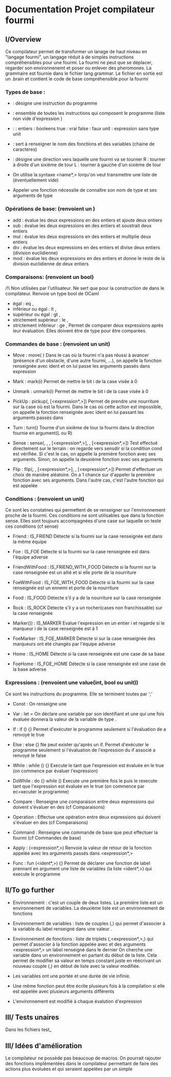# Documentation Projet compilateur fourmi

## I/Overview
Ce compilateur permet de transformer un lanage de haut niveau en "langage fourmi", un langage réduit à de simples instructions compréhensibles pour une fourmi.
La fourmi ne peut que se déplacer, regarder son environnenemt et poser ou enlever des pheromones.
La grammaire est fournie dans le fichier lang.grammar.
Le fichier en sortie est un .brain et contient le code de base compréhensible pour la fourmi

### Types de base :
- <expression> : désigne une instruction du programme
- <program> : ensemble de toutes les instructions qui composent le programme (liste non vide d'expression <expression>)
- <value>: <int> : entiers
            <bool> : booleens
                true : vrai
                false : faux
            unit : expression sans type
                unit
- <ident> : sert à renseigner le nom des fonctions et des variables (chaine de caracteres)
- <direction> : désigne une direction vers laquelle une fourmi va se tourner
        R : tourner à droite d'un sixième de tour
        L : tourner à gauche d'un sixième de tour


- On utilise la syntaxe <name*,> lorqu'on veut transmettre une liste de <name> (éventuellement vide)
- Appeler une fonction nécessite de connaître son nom de type <ident> et ses arguments de type <expression>


### Opérations de base: (renvoient un <int>)
- add <expression> <expression> : évalue les deux expressions en des entiers et ajoute deux entiers
- sub <expression> <expression> : évalue les deux expressions en des entiers et soustrait deux entiers
- mul <expression> <expression> : évalue les deux expressions en des entiers et multiplie deux entiers
- div <expression> <expression> : évalue les deux expressions en des entiers et divise deux entiers (division euclidienne)
- mod <expression> <expression> : évalue les deux expressions en des entiers et donne le reste de la division euclidienne de deux entiers

### Comparaisons: (renvoient un bool)
/!\ Non utilisées par l'utilisateur. Ne sert que pour la construction de dans le compilateur. Renvoie un type bool de OCaml
- égal :
    eq <expression>, <expression>
- inférieur ou égal :
    lt <expression>, <expression>
- supérieur ou égal :
    gt <expression>, <expression>
- strictement supérieur :
    le <expression>, <expression>
- strictement inférieur :
    ge <expression>, <expression>
Permet de comparer deux expressions après leur évaluation. Elles doivent être de type <int> pour être comparées.

### Commandes de base : (renvoient un unit)
- Move :
    move(<ident> <expression>)
Dans le cas où la fourmi n'a pas réussi à avancer (présence d'un obstacle, d'une autre fourmi, ...), on appelle la fonction renseignée avec ident et on lui passe les arguments passés dans expression

- Mark :
    mark(i)
Permet de mettre le bit i de la case visée à 0

- Unmark :
    unmark(i)
Permet de mettre le bit i de la case visée à 0

- PickUp :
    pickup(<ident>, [<expression*,>])
Permet de prendre une nourriture sur la case où est la fourmi.
Dans le cas où cette action est impossible, on appelle la fonction renseignée avec ident en lui passant les arguments passés dans <expression>

- Turn :
    turn(<direction>)
Tourne d'un sixième de tour la fourmi dans la direction fournie en argument(L ou R)

- Sense :
    sense(<sensedir>, <cond>, <ident>, [<expression*,>], <ident>, [<expression*,>])
Test effectué directement sur le terrain : on regarde vers sensdir si la condition cond est vérifiée.
Si c'est le cas, on appelle la première fonction avec ses arguments. Sinon, on appelle la deuxième fonction avec ses arguments

- Flip :
    flip(<int>, <ident>, [<expression*,>], <ident>, [<expression*,>])
Permet d'effectuer un choix de manière aléatoire.
On a 1 chance sur <int> d'appeler la première fonction avec ses arguments. Dans l'autre cas, c'est l'autre fonction qui est appelée



### Conditions : (renvoient un unit)
Ce sont les constatnes qui permettent de se renseigner sur l'environnement proche de la fourmi.
Ces conditions ne sont utilisables que dans la fonction sense. Elles sont toujours accompagnées d'une case sur laquelle on teste ces conditions (cf sense)
- Friend :
    IS_FRIEND
Détecte si la fourmi sur la case renseignée est dans la même équipe

- Foe :
    IS_FOE
Détecte si la fourmi sur la case renseignée est dans l'équipe adverse

- FriendWithFood :
    IS_FRIEND_WITH_FOOD
Détecte si la fourmi sur la case renseignée est un allié et si elle porte de la nourriture

- FoeWithFood :
    IS_FOE_WITH_FOOD
Détecte si la fourmi sur la case renseignée est un ennemi et porte de la nourriture

- Food :
    IS_FOOD
Détecte s'il y a de la nourriture sur la case renseignée

- Rock :
    IS_ROCK
Détecte s'il y a un rocher(cases non franchissable) sur la case renseignée

- Marker(<expression>)) :
    IS_MARKER
Evalue l'expression en un entier i et regarde si le marqueur i de la case renseignée est à 1

- FoeMarker :
    IS_FOE_MARKER
Détecte si sur la case renseignée des marqueurs ont été changés par l'équipe adverse

- Home :
    IS_HOME
Détecte si la case renseignée est une case de sa base

- FoeHome :
    IS_FOE_HOME
Détecte si la case renseignée est une case de la base adverse


### Expressions : (renvoient une value(int, bool ou unit))
Ce sont les instructions du programme. Elle se terminent toutes par ';'
- Const :
    <value>
On renseigne une <value>

- Var :
    let <ident> = <expression>
On déclare une variable par son identifiant <ident> et une <expression> qui une fois évaluée donnera la valeur de la variable de type <value>.

- If :
    if (<expression>) {<program>}
Permet d'exécuter le programme <program> seulement si l'évaluation de <expression> a renvoyé le <bool> true

- Else :
    else {<program>}
Ne peut exister qu'après un if.
Permet d'exécuter le programme <program> seulement si l'évaluation de l'expression <expression> du if associé a renvoyé le <bool> false

- While :
    while (<expression>) {<program>}
Execute le <program> tant que l'expression <expression> est évaluée en le <bool> true (on commence par évaluer l'expression)

- DoWhile :
    do {<program>} while (<expression>)
Execute une première fois le <program> puis le rexecute tant que l'expression <expression> est évaluée en le <bool> true (on commence par ec=xecuter le programme)

- Compare :
    <compare>
Renseigne une comparaison entre deux expressions qui doivent s'évaluer en des <int> (cf Comparaisons)

- Operation :
    <operation>
Effectue une opération entre deux expressions qui doivent s'évaluer en des <int> (cf Comparaisons)

- Command :
    <command>
Renseigne une commande de base que peut effectuer la fourmi (cf Commandes de base)

- Apply :
    <ident>(<expression*,>)
Renvoie la valeur de retour de la fonction <ident> appelée avec les arguments passés dans <expression*,>

- Func :
    fun <ident>(<ident*,>) {<program>}
Permet de déclarer une fonction de label <ident> prennant en argument une liste de variables (la liste <ident*,>) qui execute le programme <program>


## II/To go further

- Environnement : c'est un couple de deux listes. La première liste est un environnement de variables. La deuxième liste est un environnement de fonctions
- Environnement de variables : liste de couples (<string>,<value>) qui permet d'associer à la variable du label renseigné dans <string> une valeur <value>.
- Environnement de fonctions : liste de triplets (<string>,<expression*,>,<string>) qui permet d'associer à la fonction appelée avec <string> et des arguments <expression*,> un label renseigné dans le dernier <string>
On cherche une variable dans un environnement en partant du début de la liste. Cela permet de modifier sa valeur en temps constant juste en réécrivant un nouveau couple (<string>,<value>) en début de liste avec la valeur <value> modifiée.

- Les variables ont une portée et une durée de vie infinie.

- Une même fonction peut être écrite plusieurs fois à la compilation si elle est appelée avec plusieurs arguments différents

- L'environnement est modifié à chaque évalution d'expression

## III/ Tests unaires

Dans les fichiers test_

## III/ Idées d'amélioration

Le compilateur ne possède pas beaucoup de macros. On pourrait rajouter des fonctions implémentées dans le compilateur permettant de faire des actions plus évoluées et qui seraient appelées par un simple <ident>


